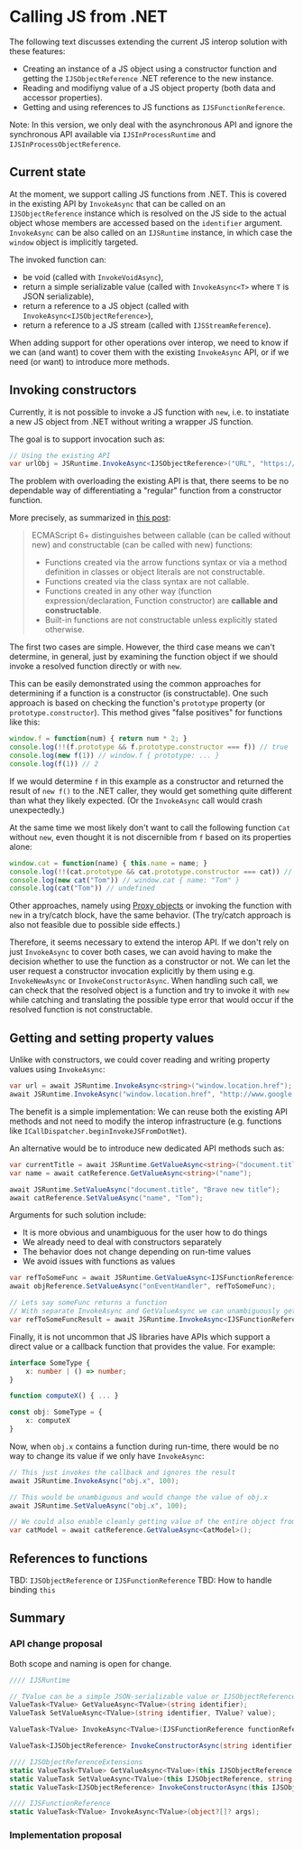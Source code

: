 # Calling JS from .NET

The following text discusses extending the current JS interop solution with these features:

- Creating an instance of a JS object using a constructor function and getting the `IJSObjectReference` .NET reference to the new instance.
- Reading and modifiyng value of a JS object property (both data and accessor properties).
- Getting and using references to JS functions as `IJSFunctionReference`.

Note: In this version, we only deal with the asynchronous API and ignore the synchronous API available via `IJSInProcessRuntime` and `IJSInProcessObjectReference`.

## Current state

At the moment, we support calling JS functions from .NET. This is covered in the existing API by `InvokeAsync` that can be called on an `IJSObjectReference` instance which is resolved on the JS side to the actual object whose members are accessed based on the `identifier` argument. `InvokeAsync` can be also called on an `IJSRuntime` instance, in which case the `window` object is implicitly targeted.

The invoked function can:

- be void (called with `InvokeVoidAsync`),
- return a simple serializable value (called with `InvokeAsync<T>` where `T` is JSON serializable),
- return a reference to a JS object (called with `InvokeAsync<IJSObjectReference>`),
- return a reference to a JS stream (called with `IJSStreamReference`).

When adding support for other operations over interop, we need to know if we can (and want) to cover them with the existing `InvokeAsync` API, or if we need (or want) to introduce more methods.

## Invoking constructors

Currently, it is not possible to invoke a JS function with `new`, i.e. to instatiate a new JS object from .NET without writing a wrapper JS function.

The goal is to support invocation such as:

```csharp
// Using the existing API
var urlObj = JSRuntime.InvokeAsync<IJSObjectReference>("URL", "https://www.example.com");
 ```

The problem with overloading the existing API is that, there seems to be no dependable way of differentiating a "regular" function from a constructor function.

More precisely, as summarized in [this post](https://stackoverflow.com/questions/40922531/how-to-check-if-a-function-is-a-constructor):

> ECMAScript 6+ distinguishes between callable (can be called without new) and constructable (can be called with new) functions:
>
> - Functions created via the arrow functions syntax or via a method definition in classes or object literals are not constructable.
> - Functions created via the class syntax are not callable.
> - Functions created in any other way (function expression/declaration, Function constructor) are **callable and constructable**.
> - Built-in functions are not constructable unless explicitly stated otherwise.

The first two cases are simple. However, the third case means we can't determine, in general, just by examining the function object if we should invoke a resolved function directly or with `new`.

This can be easily demonstrated using the common approaches for determining if a function is a constructor (is constructable). One such approach is based on checking the function's `prototype` property (or `prototype.constructor`). This method gives "false positives" for functions like this:

```js
window.f = function(num) { return num * 2; }
console.log(!!(f.prototype && f.prototype.constructor === f)) // true
console.log(new f(1)) // window.f { prototype: ... }
console.log(f(1)) // 2
```

If we would determine `f` in this example as a constructor and returned the result of `new f()` to the .NET caller, they would get something quite different than what they likely expected. (Or the `InvokeAsync` call would crash unexpectedly.)

At the same time we most likely don't want to call the following function `Cat` without `new`, even thought it is not discernible from `f` based on its properties alone:

```js
window.cat = function(name) { this.name = name; }
console.log(!!(cat.prototype && cat.prototype.constructor === cat)) // true
console.log(new cat("Tom")) // window.cat { name: "Tom" }
console.log(cat("Tom")) // undefined
```

Other approaches, namely using [Proxy objects](https://esdiscuss.org/topic/add-reflect-isconstructor-and-reflect-iscallable#content-2) or invoking the function with `new` in a try/catch block, have the same behavior. (The try/catch approach is also not feasible due to possible side effects.)

Therefore, it seems necessary to extend the interop API. If we don't rely on just `InvokeAsync` to cover both cases, we can avoid having to make the decision whether to use the function as a constructor or not. We can let the user request a constructor invocation explicitly by them using e.g. `InvokeNewAsync` or `InvokeConstructorAsync`. When handling such call, we can check that the resolved object is a function and try to invoke  it with `new` while catching and translating the possible type error that would occur if the resolved function is not constructable.

## Getting and setting property values

Unlike with constructors, we could cover reading and writing property values using `InvokeAsync`:

```csharp
var url = await JSRuntime.InvokeAsync<string>("window.location.href");
await JSRuntime.InvokeAsync("window.location.href", "http://www.google.com");
```

The benefit is a simple implementation: We can reuse both the existing API methods and not need to modify the interop infrastructure (e.g. functions like `ICallDispatcher.beginInvokeJSFromDotNet`).

An alternative would be to introduce new dedicated API methods such as:

```csharp
var currentTitle = await JSRuntime.GetValueAsync<string>("document.title");
var name = await catReference.GetValueAsync<string>("name");

await JSRuntime.SetValueAsync("document.title", "Brave new title");
await catReference.SetValueAsync("name", "Tom");
```

Arguments for such solution include:

- It is more obvious and unambiguous for the user how to do things
- We already need to deal with constructors separately
- The behavior does not change depending on run-time values
- We avoid issues with functions as values

```csharp
var refToSomeFunc = await JSRuntime.GetValueAsync<IJSFunctionReference>("someFunc");
await objReference.SetValueAsync("onEventHandler", refToSomeFunc);

// Lets say someFunc returns a function
// With separate InvokeAsync and GetValueAsync we can unambiguously get a reference to the function
var refToSomeFuncResult = await JSRuntime.InvokeAsync<IJSFunctionReference>("someFunc");
```

Finally, it is not uncommon that JS libraries have APIs which support a direct value or a callback function that provides the value. For example:

```ts
interface SomeType {
    x: number | () => number;
}

function computeX() { ... }

const obj: SomeType = {
    x: computeX
}
```

Now, when `obj.x` contains a function during run-time, there would be no way to change its value if we only have `InvokeAsync`:

```csharp
// This just invokes the callback and ignores the result
await JSRuntime.InvokeAsync("obj.x", 100);

// This would be unambiguous and would change the value of obj.x
await JSRuntime.SetValueAsync("obj.x", 100);
```

```csharp
// We could also enable cleanly getting value of the entire object from its IJSObjectReference
var catModel = await catReference.GetValueAsync<CatModel>();
```

## References to functions

TBD: `IJSObjectReference` or `IJSFunctionReference`
TBD: How to handle binding `this`

## Summary

### API change proposal

Both scope and naming is open for change.

```csharp
//// IJSRuntime

// TValue can be a simple JSON-serializable value or IJSObjectReference or IJSFunctionReference
ValueTask<TValue> GetValueAsync<TValue>(string identifier); 
ValueTask SetValueAsync<TValue>(string identifier, TValue? value);

ValueTask<TValue> InvokeAsync<TValue>(IJSFunctionReference functionReference, object?[]? args);

ValueTask<IJSObjectReference> InvokeConstructorAsync(string identifier, object?[]? args);

//// IJSObjectReferenceExtensions
static ValueTask<TValue> GetValueAsync<TValue>(this IJSObjectReference, string identifier); 
static ValueTask SetValueAsync<TValue>(this IJSObjectReference, string identifier, TValue? value);
static ValueTask<IJSObjectReference> InvokeConstructorAsync(this IJSObjectReference, string identifier, object?[]? args);

//// IJSFunctionReference
static ValueTask<TValue> InvokeAsync<TValue>(object?[]? args);
```

### Implementation proposal
